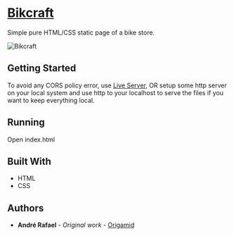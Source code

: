 # [Bikcraft](https://hil-beer-t.github.io/bikcraft/)

Simple pure HTML/CSS static page of a bike store.

![Bikcraft](https://user-images.githubusercontent.com/52302576/82133692-56de9280-97c5-11ea-88a6-358108354502.png)


## Getting Started

To avoid any CORS policy error, use [Live Server](https://marketplace.visualstudio.com/items?itemName=ritwickdey.LiveServer), OR setup some http server on your local system and use http to your localhost to serve the files if you want to keep everything local.

## Running

Open index.html

## Built With

* HTML
* CSS

## Authors

* **André Rafael** - *Original work* - [Origamid](https://www.origamid.com/)
